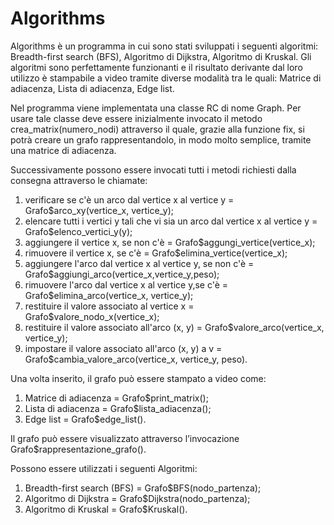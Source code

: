 # Algorithms
Algorithms è un programma in cui sono stati sviluppati i seguenti algoritmi: Breadth-first search (BFS), Algoritmo di Dijkstra, Algoritmo di Kruskal. Gli algoritmi sono perfettamente funzionanti e il risultato derivante dal loro utilizzo è stampabile a video tramite diverse modalità tra le quali: Matrice di adiacenza, Lista di adiacenza, Edge list.

Nel programma viene implementata una classe RC di nome Graph.
Per usare tale classe deve essere inizialmente invocato il metodo crea_matrix(numero_nodi) attraverso il quale, grazie alla funzione fix, si potrà creare un grafo rappresentandolo, in modo molto semplice, tramite una matrice di adiacenza.

Successivamente possono essere invocati tutti i metodi richiesti dalla consegna attraverso le chiamate:
1) verificare se c'è un arco dal vertice x al vertice y = Grafo$arco_xy(vertice_x, vertice_y);
2) elencare tutti i vertici y tali che vi sia un arco dal vertice x al vertice y = Grafo$elenco_vertici_y(y);
3) aggiungere il vertice x, se non c'è = Grafo$aggungi_vertice(vertice_x);
4) rimuovere il vertice x, se c'è = Grafo$elimina_vertice(vertice_x);
5) aggiungere l'arco dal vertice x al vertice y,
se non c'è = Grafo$aggiungi_arco(vertice_x,vertice_y,peso);
6) rimuovere l'arco dal vertice x al vertice y,se c'è = Grafo$elimina_arco(vertice_x, vertice_y);
7) restituire il valore associato al vertice x = Grafo$valore_nodo_x(vertice_x);
8) restituire il valore associato all'arco (x, y) = Grafo$valore_arco(vertice_x, vertice_y);
9) impostare il valore associato
all'arco (x, y) a v = Grafo$cambia_valore_arco(vertice_x, vertice_y, peso).

Una volta inserito, il grafo può essere stampato a video come:
1) Matrice di adiacenza = Grafo$print_matrix();
2) Lista di adiacenza = Grafo$lista_adiacenza();
3) Edge list = Grafo$edge_list().

Il grafo può essere visualizzato attraverso l’invocazione Grafo$rappresentazione_grafo().

Possono essere utilizzati i seguenti Algoritmi:
1) Breadth-first search (BFS) = Grafo$BFS(nodo_partenza);
2) Algoritmo di Dijkstra = Grafo$Dijkstra(nodo_partenza);
3) Algoritmo di Kruskal = Grafo$Kruskal().
